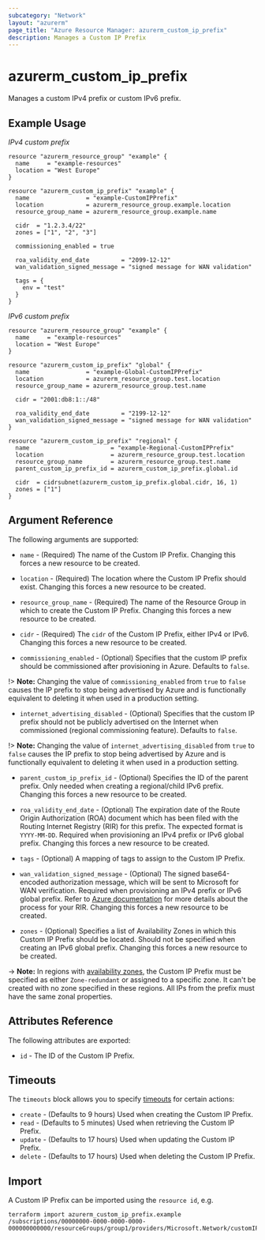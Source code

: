 ```yaml
---
subcategory: "Network"
layout: "azurerm"
page_title: "Azure Resource Manager: azurerm_custom_ip_prefix"
description: Manages a Custom IP Prefix
---
```


# azurerm_custom_ip_prefix

Manages a custom IPv4 prefix or custom IPv6 prefix.

## Example Usage

*IPv4 custom prefix*
```hcl
resource "azurerm_resource_group" "example" {
  name     = "example-resources"
  location = "West Europe"
}

resource "azurerm_custom_ip_prefix" "example" {
  name                = "example-CustomIPPrefix"
  location            = azurerm_resource_group.example.location
  resource_group_name = azurerm_resource_group.example.name

  cidr  = "1.2.3.4/22"
  zones = ["1", "2", "3"]

  commissioning_enabled = true

  roa_validity_end_date         = "2099-12-12"
  wan_validation_signed_message = "signed message for WAN validation"

  tags = {
    env = "test"
  }
}
```

*IPv6 custom prefix*
```hcl
resource "azurerm_resource_group" "example" {
  name     = "example-resources"
  location = "West Europe"
}

resource "azurerm_custom_ip_prefix" "global" {
  name                = "example-Global-CustomIPPrefix"
  location            = azurerm_resource_group.test.location
  resource_group_name = azurerm_resource_group.test.name

  cidr = "2001:db8:1::/48"

  roa_validity_end_date         = "2199-12-12"
  wan_validation_signed_message = "signed message for WAN validation"
}

resource "azurerm_custom_ip_prefix" "regional" {
  name                       = "example-Regional-CustomIPPrefix"
  location                   = azurerm_resource_group.test.location
  resource_group_name        = azurerm_resource_group.test.name
  parent_custom_ip_prefix_id = azurerm_custom_ip_prefix.global.id

  cidr  = cidrsubnet(azurerm_custom_ip_prefix.global.cidr, 16, 1)
  zones = ["1"]
}
```

## Argument Reference

The following arguments are supported:

* `name` - (Required) The name of the Custom IP Prefix. Changing this forces a new resource to be created.

* `location` - (Required) The location where the Custom IP Prefix should exist. Changing this forces a new resource to be created.

* `resource_group_name` - (Required) The name of the Resource Group in which to create the Custom IP Prefix. Changing this forces a new resource to be created.

* `cidr` - (Required) The `cidr` of the Custom IP Prefix, either IPv4 or IPv6. Changing this forces a new resource to be created.

* `commissioning_enabled` - (Optional) Specifies that the custom IP prefix should be commissioned after provisioning in Azure. Defaults to `false`.

!> **Note:** Changing the value of `commissioning_enabled` from `true` to `false` causes the IP prefix to stop being advertised by Azure and is functionally equivalent to deleting it when used in a production setting.

* `internet_advertising_disabled` - (Optional) Specifies that the custom IP prefix should not be publicly advertised on the Internet when commissioned (regional commissioning feature). Defaults to `false`.

!> **Note:** Changing the value of `internet_advertising_disabled` from `true` to `false` causes the IP prefix to stop being advertised by Azure and is functionally equivalent to deleting it when used in a production setting.

* `parent_custom_ip_prefix_id` - (Optional) Specifies the ID of the parent prefix. Only needed when creating a regional/child IPv6 prefix. Changing this forces a new resource to be created.

* `roa_validity_end_date` - (Optional) The expiration date of the Route Origin Authorization (ROA) document which has been filed with the Routing Internet Registry (RIR) for this prefix. The expected format is `YYYY-MM-DD`. Required when provisioning an IPv4 prefix or IPv6 global prefix. Changing this forces a new resource to be created.

* `tags` - (Optional) A mapping of tags to assign to the Custom IP Prefix.

* `wan_validation_signed_message` - (Optional) The signed base64-encoded authorization message, which will be sent to Microsoft for WAN verification. Required when provisioning an IPv4 prefix or IPv6 global prefix. Refer to [Azure documentation](https://learn.microsoft.com/en-us/azure/virtual-network/ip-services/create-custom-ip-address-prefix-cli#certificate-readiness) for more details about the process for your RIR. Changing this forces a new resource to be created.

* `zones` - (Optional) Specifies a list of Availability Zones in which this Custom IP Prefix should be located. Should not be specified when creating an IPv6 global prefix. Changing this forces a new resource to be created.

-> **Note:** In regions with [availability zones](https://docs.microsoft.com/en-us/azure/availability-zones/az-overview), the Custom IP Prefix must be specified as either `Zone-redundant` or assigned to a specific zone. It can't be created with no zone specified in these regions. All IPs from the prefix must have the same zonal properties.

## Attributes Reference

The following attributes are exported:

* `id` - The ID of the Custom IP Prefix.

## Timeouts

The `timeouts` block allows you to specify [timeouts](https://www.terraform.io/docs/configuration/resources.html#timeouts) for certain actions:

* `create` - (Defaults to 9 hours) Used when creating the Custom IP Prefix.
* `read` - (Defaults to 5 minutes) Used when retrieving the Custom IP Prefix.
* `update` - (Defaults to 17 hours) Used when updating the Custom IP Prefix.
* `delete` - (Defaults to 17 hours) Used when deleting the Custom IP Prefix.

## Import

A Custom IP Prefix can be imported using the `resource id`, e.g.

```shell
terraform import azurerm_custom_ip_prefix.example /subscriptions/00000000-0000-0000-0000-000000000000/resourceGroups/group1/providers/Microsoft.Network/customIPPrefixes/customIPPrefix1
```
